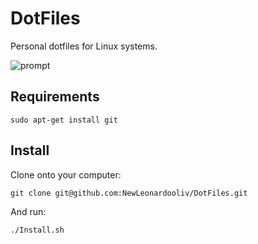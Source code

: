 # DotFiles
Personal dotfiles for Linux systems.

![prompt](https://i.imgur.com/Djut9uH.png)

Requirements
------------
    sudo apt-get install git

Install
-------

Clone onto your computer:

    git clone git@github.com:NewLeonardooliv/DotFiles.git

And run:

    ./Install.sh
